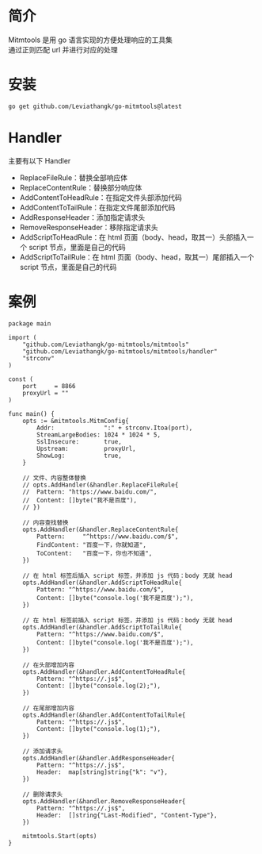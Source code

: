 # 简介

Mitmtools 是用 go 语言实现的方便处理响应的工具集  
通过正则匹配 url 并进行对应的处理

# 安装

```
go get github.com/Leviathangk/go-mitmtools@latest
```

# Handler

主要有以下 Handler

- ReplaceFileRule：替换全部响应体
- ReplaceContentRule：替换部分响应体
- AddContentToHeadRule：在指定文件头部添加代码
- AddContentToTailRule：在指定文件尾部添加代码
- AddResponseHeader：添加指定请求头
- RemoveResponseHeader：移除指定请求头
- AddScriptToHeadRule：在 html 页面（body、head，取其一）头部插入一个 script 节点，里面是自己的代码
- AddScriptToTailRule：在 html 页面（body、head，取其一）尾部插入一个 script 节点，里面是自己的代码

# 案例

```
package main

import (
	"github.com/Leviathangk/go-mitmtools/mitmtools"
	"github.com/Leviathangk/go-mitmtools/mitmtools/handler"
	"strconv"
)

const (
	port     = 8866
	proxyUrl = ""
)

func main() {
	opts := &mitmtools.MitmConfig{
		Addr:              ":" + strconv.Itoa(port),
		StreamLargeBodies: 1024 * 1024 * 5,
		SslInsecure:       true,
		Upstream:          proxyUrl,
		ShowLog:           true,
	}

	// 文件、内容整体替换
	// opts.AddHandler(&handler.ReplaceFileRule{
	// 	Pattern: "https://www.baidu.com/",
	// 	Content: []byte("我不是百度"),
	// })

	// 内容查找替换
	opts.AddHandler(&handler.ReplaceContentRule{
		Pattern:     "^https://www.baidu.com/$",
		FindContent: "百度一下，你就知道",
		ToContent:   "百度一下，你也不知道",
	})

	// 在 html 标签后插入 script 标签，并添加 js 代码：body 无就 head
	opts.AddHandler(&handler.AddScriptToHeadRule{
		Pattern: "^https://www.baidu.com/$",
		Content: []byte("console.log('我不是百度');"),
	})

	// 在 html 标签前插入 script 标签，并添加 js 代码：body 无就 head
	opts.AddHandler(&handler.AddScriptToTailRule{
		Pattern: "^https://www.baidu.com/$",
		Content: []byte("console.log('我不是百度');"),
	})

	// 在头部增加内容
	opts.AddHandler(&handler.AddContentToHeadRule{
		Pattern: "^https://.js$",
		Content: []byte("console.log(2);"),
	})

	// 在尾部增加内容
	opts.AddHandler(&handler.AddContentToTailRule{
		Pattern: "^https://.js$",
		Content: []byte("console.log(1);"),
	})

	// 添加请求头
	opts.AddHandler(&handler.AddResponseHeader{
		Pattern: "^https://.js$",
		Header:  map[string]string{"k": "v"},
	})

	// 删除请求头
	opts.AddHandler(&handler.RemoveResponseHeader{
		Pattern: "^https://.js$",
		Header:  []string{"Last-Modified", "Content-Type"},
	})

	mitmtools.Start(opts)
}

```